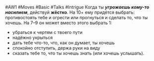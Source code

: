 #AW1 #Moves #Basic #Talks #Intrigue 
Когда ты ***угрожаешь кому-то насилием***, действуй **жёстко**. 
На 10+ ему придётся выбрать: противостоять тебе и огрести или прогнуться и сделать то, что ты хочешь. На 7–9 он может вместо этого выбрать 1: 
- убраться к чертям с твоего пути
- надёжно укрыться
- дать тебе что-то, что, как он думает, ты хочешь
- спокойно отступить, держа руки на виду
- сказать тебе то, что ты хочешь знать (или хочешь услышать).